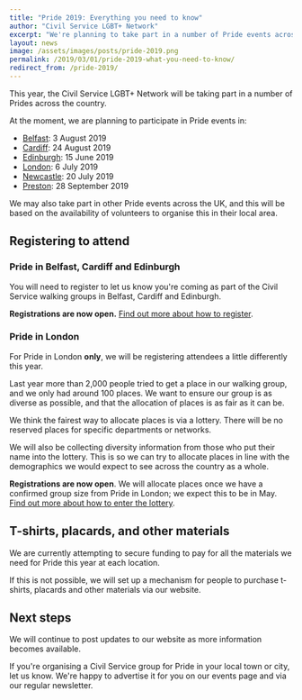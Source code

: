 ```yaml
---
title: "Pride 2019: Everything you need to know"
author: "Civil Service LGBT+ Network"
excerpt: "We're planning to take part in a number of Pride events across the UK again this year. Here's what we've got planned so far, and what you need to know."
layout: news
image: /assets/images/posts/pride-2019.png
permalink: /2019/03/01/pride-2019-what-you-need-to-know/
redirect_from: /pride-2019/
---
```


This year, the Civil Service LGBT+ Network will be taking part in a number of Prides across the country. 

At the moment, we are planning to participate in Pride events in:

- [Belfast](https://www.civilservice.lgbt/event/2019-08-03-pride-belfast/): 3 August 2019
- [Cardiff](https://www.civilservice.lgbt/event/2019-08-24-pride-cymru-cardiff/): 24 August 2019
- [Edinburgh](https://www.civilservice.lgbt/event/2019-06-15-pride-in-london/): 15 June 2019
- [London](https://www.civilservice.lgbt/event/2019-07-06-pride-in-london/): 6 July 2019
- [Newcastle](https://www.civilservice.lgbt/event/2019-07-20-northern-pride-newcastle/): 20 July 2019
- [Preston](https://www.civilservice.lgbt/event/2019-09-28-pride-preston/): 28 September 2019

We may also take part in other Pride events across the UK, and this will be based on the availability of volunteers to organise this in their local area.

## Registering to attend

### Pride in Belfast, Cardiff and Edinburgh

You will need to register to let us know you're coming as part of the Civil Service walking groups in Belfast, Cardiff and Edinburgh. 

**Registrations are now open.** [Find out more about how to register](/register-pride-2019/).

### Pride in London

For Pride in London **only**, we will be registering attendees a little differently this year.

Last year more than 2,000 people tried to get a place in our walking group, and we only had around 100 places. We want to ensure our group is as diverse as possible, and that the allocation of places is as fair as it can be. 

We think the fairest way to allocate places is via a lottery. There will be no reserved places for specific departments or networks.

We will also be collecting diversity information from those who put their name into the lottery. This is so we can try to allocate places in line with the demographics we would expect to see across the country as a whole.

**Registrations are now open**. We will allocate places once we have a confirmed group size from Pride in London; we expect this to be in May. [Find out more about how to enter the lottery](/register-pride-2019/).

## T-shirts, placards, and other materials

We are currently attempting to secure funding to pay for all the materials we need for Pride this year at each location. 

If this is not possible, we will set up a mechanism for people to purchase t-shirts, placards and other materials via our website.

## Next steps

We will continue to post updates to our website as more information becomes available.

If you're organising a Civil Service group for Pride in your local town or city, let us know. We're happy to advertise it for you on our events page and via our regular newsletter.